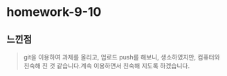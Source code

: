 # homework-9-10

## 느낀점
>git을 이용하여 과제를 올리고, 업로드 push를 해보니, 생소하였지만, 컴퓨터와 친숙해 진 것 같습니다.계속 이용하면서 친숙해 지도록 하겠습니다.
